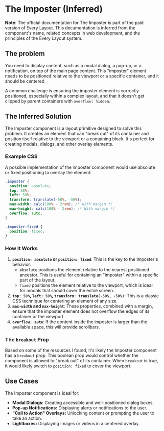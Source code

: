 # The Imposter (Inferred)

**Note:** The official documentation for The Imposter is part of the paid version of Every Layout. This documentation is inferred from the component's name, related concepts in web development, and the principles of the Every Layout system.

## The problem

You need to display content, such as a modal dialog, a pop-up, or a notification, on top of the main page content. This "imposter" element needs to be positioned relative to the viewport or a specific container, and it should be centered.

A common challenge is ensuring the imposter element is correctly positioned, especially within a complex layout, and that it doesn't get clipped by parent containers with `overflow: hidden`.

## The Inferred Solution

The Imposter component is a layout primitive designed to solve this problem. It creates an element that can "break out" of its container and position itself relative to the viewport or a containing block. It's perfect for creating modals, dialogs, and other overlay elements.

### Example CSS

A possible implementation of the Imposter component would use absolute or fixed positioning to overlay the element:

```css
.imposter {
  position: absolute;
  top: 50%;
  left: 50%;
  transform: translate(-50%, -50%);
  max-width: calc(100% - 2rem); /* With margin */
  max-height: calc(100% - 2rem); /* With margin */
  overflow: auto;
}

.imposter-fixed {
  position: fixed;
}
```

### How It Works

1.  **`position: absolute` or `position: fixed`**: This is the key to the Imposter's behavior.
    *   `absolute` positions the element relative to the nearest positioned ancestor. This is useful for containing an "imposter" within a specific part of the layout.
    *   `fixed` positions the element relative to the viewport, which is ideal for modals that should cover the entire screen.
2.  **`top: 50%`, `left: 50%`, `transform: translate(-50%, -50%)`**: This is a classic CSS technique for centering an element of any size.
3.  **`max-width` and `max-height`**: These properties, combined with a margin, ensure that the imposter element does not overflow the edges of its container or the viewport.
4.  **`overflow: auto`**: If the content inside the imposter is larger than the available space, this will provide scrollbars.

### The `breakout` Prop

Based on some of the resources I found, it's likely the Imposter component has a `breakout` prop. This boolean prop would control whether the component is allowed to "break out" of its container. When `breakout` is true, it would likely switch to `position: fixed` to cover the viewport.

## Use Cases

The Imposter component is ideal for:

*   **Modal Dialogs:** Creating accessible and well-positioned dialog boxes.
*   **Pop-up Notifications:** Displaying alerts or notifications to the user.
*   **"Call to Action" Overlays:** Unlocking content or prompting the user to take an action.
*   **Lightboxes:** Displaying images or videos in a centered overlay.
